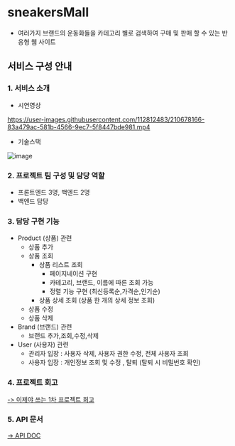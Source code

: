 # sneakersMall

- 여러가지 브랜드의 운동화들을 카테고리 별로 검색하여 구매 및 판매 할 수 있는 반응형 웹 사이트

## 서비스 구성 안내

### 1. 서비스 소개
- 시연영상

https://user-images.githubusercontent.com/112812483/210678166-83a479ac-581b-4566-9ec7-5f8447bde981.mp4

- 기술스택

![image](https://user-images.githubusercontent.com/112812483/210678314-1a549492-851b-4261-9da9-850250be48df.png)


### 2. 프로젝트 팀 구성 및 담당 역할 
- 프론트엔드 3명, 백엔드 2명 
- 백엔드 담당 

### 3. 담당 구현 기능  
- Product (상품) 관련
  - 상품 추가
  - 상품 조회 
    - 상품 리스트 조회
      - 페이지네이션 구현
      - 카테고리, 브랜드, 이름에 따른 조회 가능 
      - 정렬 기능 구현 (최신등록순,가격순,인기순) 
    - 상품 상세 조회 (상품 한 개의 상세 정보 조회) 
  - 상품 수정
  - 상품 삭제
 - Brand (브랜드) 관련
   - 브랜드 추가,조회,수정,삭제 
  - User (사용자) 관련
    - 관리자 입장  : 사용자 삭제, 사용자 권한 수정, 전체 사용자 조회  
    - 사용자 입장  : 개인정보 조회 및 수정 , 탈퇴 (탈퇴 시 비밀번호 확인) 
    
 ### 4. 프로젝트 회고 
[-> 이제야 쓰는 1차 프로젝트 회고](https://velog.io/@eunsilk/%EC%9D%B4%EC%A0%9C%EC%95%BC-%EC%93%B0%EB%8A%94-1%EC%B0%A8-%ED%94%84%EB%A1%9C%EC%A0%9D%ED%8A%B8-%ED%9A%8C%EA%B3%A0-%EC%97%98%EB%A6%AC%EC%8A%A4-SW-Engineer-%ED%8A%B8%EB%9E%99-TEAM-PROJECT)

 ### 5. API 문서  
 [-> API DOC](https://gravel-suit-6a8.notion.site/API-DOCS-46d1937e045044e6956ef6c52974e36e)
